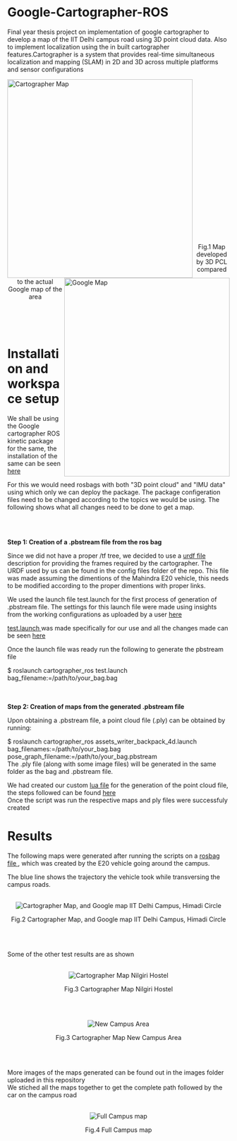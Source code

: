 # Google-Cartographer-ROS
Final year thesis project on implementation of google cartographer to develop a map of the IIT Delhi campus road using 3D point cloud data. Also to implement localization using the in built cartographer features.Cartographer is a system that provides real-time simultaneous localization and mapping (SLAM) in 2D and 3D across multiple platforms and sensor configurations


<p><img align ="left" src="https://github.com/dhruvtalwar18/Google-Cartographer-ROS/blob/main/Images/Test_1/test_1_xy.png" title="Cartographer Map" width = "420" height = "450" ><img align ="right" src="https://github.com/dhruvtalwar18/Google-Cartographer-ROS/blob/main/Images/Test_1/Google_img'.png" title="Google Map" width = "375" height = "450" ></p><br><br><br><br><br><br><br><br>
<br><br><br><br><br><br><br><br><br><br><br><br><br>
<p align="center">Fig.1 Map developed by 3D PCL compared to the actual Google map of the area</p><br>
<br><br>


<b><h1>Installation and workspace setup</h1></b>

We shall be using the Google cartographer ROS kinetic package for the same, the installation of the same can be seen <a href="https://google-cartographer-ros.readthedocs.io/en/latest/compilation.html">here </a>

For this we would need rosbags with both "3D point cloud" and "IMU data" using which only we can deploy the package. The package configeration files need to be changed according to the topics we would be using. The following shows what all changes need to be done to get a map. 

<br><br>

<b>Step 1: Creation of a .pbstream file from the ros bag </b>

Since we did not have a proper /tf tree, we decided to use a <a href="https://github.com/dhruvtalwar18/Google-Cartographer-ROS/blob/main/Config_files/backpack_3d.urdf">urdf file</a>  description for providing the frames required by the cartographer. The URDF used by us can be found in the config files folder of the repo. This file was made assuming the dimentions of the Mahindra E20 vehicle, this needs to be modified according to the proper dimentions with proper links. 

We used the launch file test.launch for the first process of generation of .pbstream file. The settings for this launch file were made using insights from the working configurations as uploaded by a user <a href="https://drive.google.com/file/d/0B1KZT92BcdVNaHdkZVp5bkI0WDQ/view?resourcekey=0-n3jnlkSym2P7Hx3RLsqQJw">here</a>

<a href="https://github.com/dhruvtalwar18/Google-Cartographer-ROS/blob/main/Config_files/test.launch">test.launch </a> was made specifically for our use and all the changes made can be seen <a href="https://github.com/dhruvtalwar18/Google-Cartographer-ROS/blob/main/Config_files/Launch_file_edits.docx">here </a>


Once the launch file was ready run the following to generate the pbstream file

$ roslaunch cartographer_ros test.launch bag_filename:=/path/to/your_bag.bag \
<br><br>



<b> Step 2: Creation of maps from the generated .pbstream file </b>

Upon obtaining a .pbstream file, a point cloud file (.ply) can be obtained by running:

$ roslaunch cartographer_ros assets_writer_backpack_4d.launch bag_filenames:=/path/to/your_bag.bag pose_graph_filename:=/path/to/your_bag.pbstream\
The .ply file (along with some image files) will be generated in the same folder as the bag and .pbstream file.

We had created our custom  <a href="https://github.com/dhruvtalwar18/Google-Cartographer-ROS/blob/main/Config_files/assets_writer_backpack_4d.lua">lua file</a> for the generation of the point cloud file, the steps followed can be found <a href="https://github.com/dhruvtalwar18/Google-Cartographer-ROS/blob/main/Config_files/Lua_file_updates.docx">here </a> 
<br>
Once the script was run the respective maps and ply files were successfuly created

<b><h1>Results</h1></b>

The following maps were generated after running the scripts on a <a href="https://drive.google.com/drive/folders/1gcnSY-3-MtDLCSeKLohcuVjIYoow_NfD?usp=sharing">rosbag file </a>, which was created by the E20 vehicle going around the campus.

The blue line shows the trajectory the vehicle took while transversing the campus roads.
<br><br>

<p align="center"><img src="https://github.com/dhruvtalwar18/Google-Cartographer-ROS/blob/main/Images/Test_2/combined_test_2.png" title="Cartographer Map, and Google map IIT Delhi Campus, Himadi Circle"></p>

<p align="center">Fig.2 Cartographer Map, and Google map IIT Delhi Campus, Himadi Circle </p>

<br><br>

Some of the other test results are as shown <br><br>

<p align="center"><img src="https://github.com/dhruvtalwar18/Google-Cartographer-ROS/blob/main/Images/Other%20tests/output5_2.bag_xray_xy_all.png" title="Cartographer Map Nilgiri Hostel"></p>
<p align="center"> Fig.3 Cartographer Map Nilgiri Hostel </p>
<br><br>


<p align="center"><img src="https://github.com/dhruvtalwar18/Google-Cartographer-ROS/blob/main/Images/Other%20tests/output_6.bag_xray_xy_all.png" title="New Campus Area"></p>
<p align="center"> Fig.3 Cartographer Map New Campus Area </p>

<br><br>

More images of the maps generated can be found out in the images folder uploaded in this repository\
We stiched all the maps together to get the complete path followed by the car on the campus road
<br><br>

<p align="center"><img src="https://github.com/dhruvtalwar18/Google-Cartographer-ROS/blob/main/Images/Other%20tests/Full%20map.png" title="Full Campus map "></p>
<p align="center"> Fig.4 Full Campus map </p>









